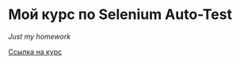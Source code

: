Мой курс по Selenium Auto-Test
==================
*Just my homework*

[Ссылка на курс](https://stepik.org/course/575/info, "Курс на Stepik")

